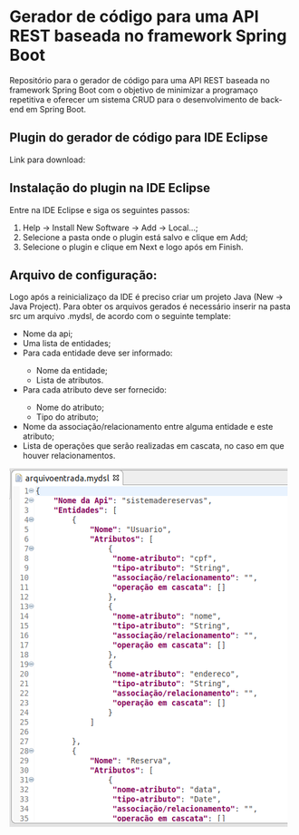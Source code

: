 # Gerador de código para uma API REST baseada no framework Spring Boot

Repositório para o gerador de código para uma API REST baseada no framework Spring Boot com o objetivo de minimizar a programaço repetitiva e oferecer um sistema CRUD para o desenvolvimento de back-end em Spring Boot.

## Plugin do gerador de código para IDE Eclipse

Link para download: 

## Instalação do plugin na IDE Eclipse

Entre na IDE Eclipse e siga os seguintes passos:

1. Help -> Install New Software -> Add -> Local...;
2. Selecione a pasta onde o plugin está salvo e clique em Add;
3. Selecione o plugin e clique em Next e logo após em Finish.

## Arquivo de configuração:

Logo após a reinicializaço da IDE é preciso criar um projeto Java (New -> Java Project).
Para obter os arquivos gerados é necessário inserir na pasta src um arquivo .mydsl, de acordo com o seguinte template:

<ul>
  <li>Nome da api;</li>
  <li>Uma lista de entidades;</li>
  <li>Para cada entidade deve ser informado:</li>
  <ul>
    <li>Nome da entidade;</li>
    <li>Lista de atributos.</li>
  </ul>
  <li>Para cada atributo deve ser fornecido:</li>
  <ul>
    <li>Nome do atributo;</li>
    <li>Tipo do atributo;</li>
  </ul>
  <li>Nome da associação/relacionamento entre alguma entidade e este atributo;</li>
  <li>Lista de operações que serão realizadas em cascata, no caso em que houver relacionamentos.</li>
</ul>

![](https://github.com/alicesilva/geradorcodigo-api-spring/blob/master/img/Captura%20de%20tela%20de%202019-11-20%2020-36-12.png?raw=true)
